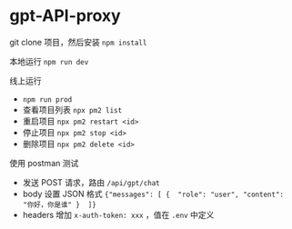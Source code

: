 # gpt-API-proxy

git clone 项目，然后安装 `npm install`

本地运行 `npm run dev`

线上运行

- `npm run prod`
- 查看项目列表 `npx pm2 list`
- 重启项目 `npx pm2 restart <id>`
- 停止项目 `npx pm2 stop <id>`
- 删除项目 `npx pm2 delete <id>`

使用 postman 测试

- 发送 POST 请求，路由 `/api/gpt/chat`
- body 设置 JSON 格式 `{"messages": [ {  "role": "user", "content": "你好，你是谁" }  ]}`
- headers 增加 `x-auth-token: xxx` ，值在 `.env` 中定义
